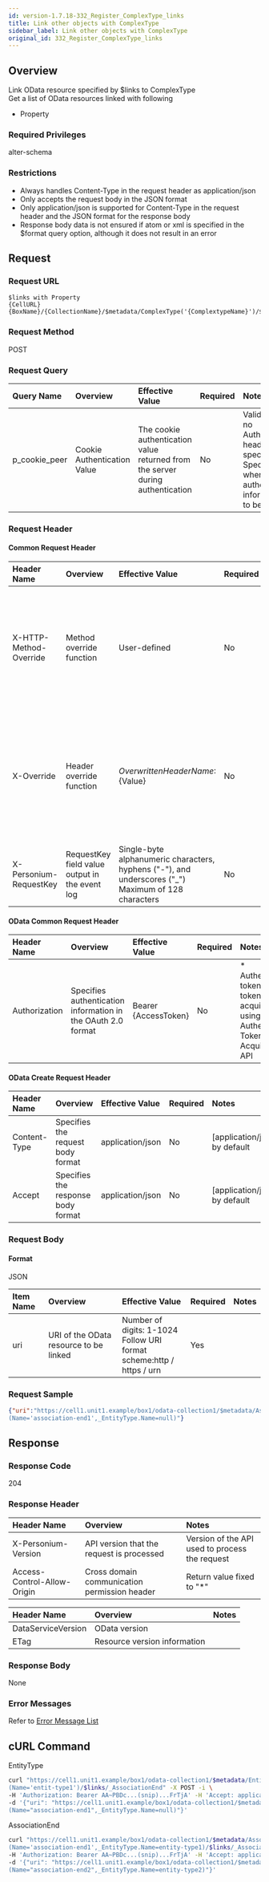 ```yaml
---
id: version-1.7.18-332_Register_ComplexType_links
title: Link other objects with ComplexType
sidebar_label: Link other objects with ComplexType
original_id: 332_Register_ComplexType_links
---
```


## Overview

Link OData resource specified by $links to ComplexType  
Get a list of OData resources linked with following  

* Property

### Required Privileges

alter-schema

### Restrictions

* Always handles Content-Type in the request header as application/json
* Only accepts the request body in the JSON format
* Only application/json is supported for Content-Type in the request header and the JSON format for the response body
* Response body data is not ensured if atom or xml is specified in the $format query option, although it does not result in an error


## Request

### Request URL

```
$links with Property
{CellURL}{BoxName}/{CollectionName}/$metadata/ComplexType('{ComplextypeName}')/$links/_Property
```

### Request Method

POST

### Request Query

|Query Name|Overview|Effective Value|Required|Notes|
|:--|:--|:--|:--|:--|
|p_cookie_peer|Cookie Authentication Value|The cookie authentication value returned from the server during authentication|No|Valid only if no Authorization header specified<br>Specify this when cookie authentication information is to be used|

### Request Header

#### Common Request Header

|Header Name|Overview|Effective Value|Required|Notes|
|:--|:--|:--|:--|:--|
|X-HTTP-Method-Override|Method override function|User-defined|No|Specifying this value in a request with the POST method indicates that the specified value is used as the method|
|X-Override|Header override function|${OverwrittenHeaderName}:${Value}|No|The normal HTTP header value is overwritten. Specify multiple X-Override headers for the overwriting of multiple headers|
|X-Personium-RequestKey|RequestKey field value output in the event log|Single-byte alphanumeric characters, hyphens ("-"), and underscores ("_")<br>Maximum of 128 characters|No|PCS-${32 character string with UUID} by default|

#### OData Common Request Header

|Header Name|Overview|Effective Value|Required|Notes|
|:--|:--|:--|:--|:--|
|Authorization|Specifies authentication information in the OAuth 2.0 format|Bearer {AccessToken}|No|* Authentication tokens are the tokens acquired using the Authentication Token Acquisition API|

#### OData Create Request Header

|Header Name|Overview|Effective Value|Required|Notes|
|:--|:--|:--|:--|:--|
|Content-Type|Specifies the request body format|application/json|No|[application/json] by default|
|Accept|Specifies the response body format|application/json|No|[application/json] by default|

### Request Body

#### Format

JSON

|Item Name|Overview|Effective Value|Required|Notes|
|:--|:--|:--|:--|:--|
|uri|URI of the OData resource to be linked|Number of digits: 1-1024<br>Follow URI format<br>scheme:http / https / urn|Yes||

### Request Sample

```JSON
{"uri":"https://cell1.unit1.example/box1/odata-collection1/$metadata/AssociationEnd\
(Name='association-end1',_EntityType.Name=null)"}
```


## Response

### Response Code

204

### Response Header

|Header Name|Overview|Notes|
|:--|:--|:--|
|X-Personium-Version|API version that the request is processed|Version of the API used to process the request|
|Access-Control-Allow-Origin|Cross domain communication permission header|Return value fixed to "*"|

|Header Name|Overview|Notes|
|:--|:--|:--|
|DataServiceVersion|OData version||
|ETag|Resource version information||

### Response Body

None

### Error Messages

Refer to [Error Message List](004_Error_Messages.md)


## cURL Command

EntityType

```sh
curl "https://cell1.unit1.example/box1/odata-collection1/$metadata/EntityType\
(Name='entit-type1')/$links/_AssociationEnd" -X POST -i \
-H 'Authorization: Bearer AA~PBDc...(snip)...FrTjA' -H 'Accept: application/json' \
-d '{"uri": "https://cell1.unit1.example/box1/odata-collection1/$metadata/AssociationEnd\
(Name="association-end1",_EntityType.Name=null)"}'
```
 AssociationEnd
```sh
curl "https://cell1.unit1.example/box1/odata-collection1/$metadata/AssociationEnd\
(Name='association-end1',_EntityType.Name=entity-type1)/$links/_AssociationEnd" -X POST -i \
-H 'Authorization: Bearer AA~PBDc...(snip)...FrTjA' -H 'Accept: application/json' \
-d '{"uri": "https://cell1.unit1.example/box1/odata-collection1/$metadata/AssociationEnd\
(Name="association-end2",_EntityType.Name=entity-type2)"}'
```


